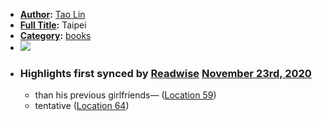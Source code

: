 - **[Author](<Author.md>):** [Tao Lin](<Tao Lin.md>)
- **[Full Title](<Full Title.md>):** Taipei
- **[Category](<Category.md>):** [books](<books.md>)
- ![](https://images-na.ssl-images-amazon.com/images/I/51S7Ievw7hL._SL200_.jpg)
- ### Highlights first synced by [Readwise](<Readwise.md>) [November 23rd, 2020](<November 23rd, 2020.md>)
    - than his previous girlfriends— ([Location 59](https://readwise.io/to_kindle?action=open&asin=B00ALBR204&location=59))
    - tentative ([Location 64](https://readwise.io/to_kindle?action=open&asin=B00ALBR204&location=64))
